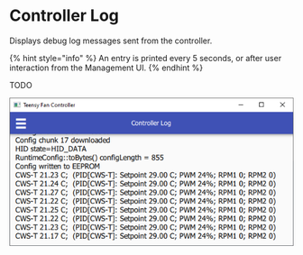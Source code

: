 # Controller Log

Displays debug log messages sent from the controller.

{% hint style="info" %}
An entry is printed every 5 seconds, or after user interaction from the Management UI.
{% endhint %}

TODO

![Controller Log screenshot](../images/ui.log.2.png)

